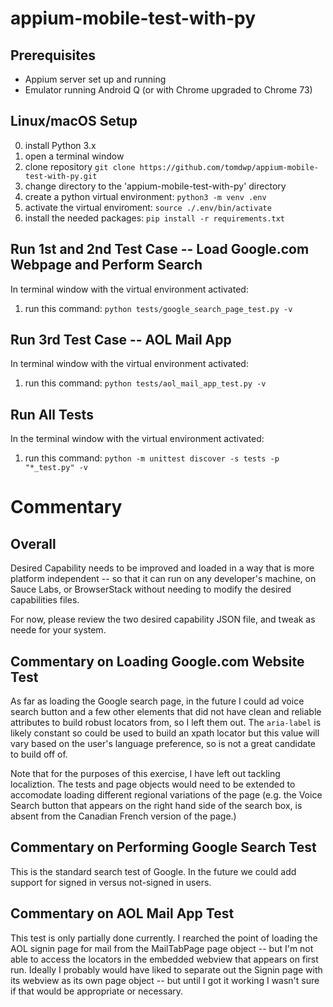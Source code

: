 # appium-mobile-test-with-py

## Prerequisites 
* Appium server set up and running
* Emulator running Android Q (or with Chrome upgraded to Chrome 73)

## Linux/macOS Setup
0. install Python 3.x
1. open a terminal window
2. clone repository `git clone https://github.com/tomdwp/appium-mobile-test-with-py.git`
3. change directory to the 'appium-mobile-test-with-py' directory
4. create a python virtual environment: `python3 -m venv .env`
5. activate the virtual enviroment: `source ./.env/bin/activate`
6. install the needed packages: `pip install -r requirements.txt`


## Run 1st and 2nd Test Case -- Load Google.com Webpage and Perform Search
In terminal window with the virtual environment activated:
1. run this command: `python tests/google_search_page_test.py -v`

## Run 3rd Test Case -- AOL Mail App
In terminal window with the virtual environment activated:
1. run this command: `python tests/aol_mail_app_test.py -v`

## Run All Tests
In the terminal window with the virtual environment activated:
1. run this command:  `python -m unittest discover -s tests -p "*_test.py" -v`


# Commentary 

## Overall

Desired Capability needs to be improved and loaded in a way that is more platform independent -- so that it can run on any developer's machine, on Sauce Labs, or BrowserStack without needing to modify the desired capabilities files.

For now, please review the two desired capability JSON file, and tweak as neede for your system.

## Commentary on Loading Google.com Website Test

As far as loading the Google search page, in the future I could ad voice search button and a few other elements that did not have clean and reliable attributes to build robust locators from, so I left them out.  The `aria-label` is likely constant so could be used to build an xpath locator but this value will vary based on the user's language preference, so is not a great candidate to build off of.

Note that for the purposes of this exercise, I have left out tackling localiztion.  The tests and page objects would need to be extended to accomodate loading different regional variations of the page (e.g. the Voice Search button that appears on the right hand side of the search box, is absent from the Canadian French version of the page.)

## Commentary on Performing Google Search Test

This is the standard search test of Google.  In the future we could add support for signed in versus not-signed in users.

## Commentary on AOL Mail App Test

This test is only partially done currently.  I rearched the point of loading the AOL signin page for mail from the MailTabPage page object -- but I'm not able to access the locators in the embedded webview that appears on first run.  Ideally I probably would have liked to separate out the Signin page with its webview as its own page object -- but until I got it working I wasn't sure if that would be appropriate or necessary.  